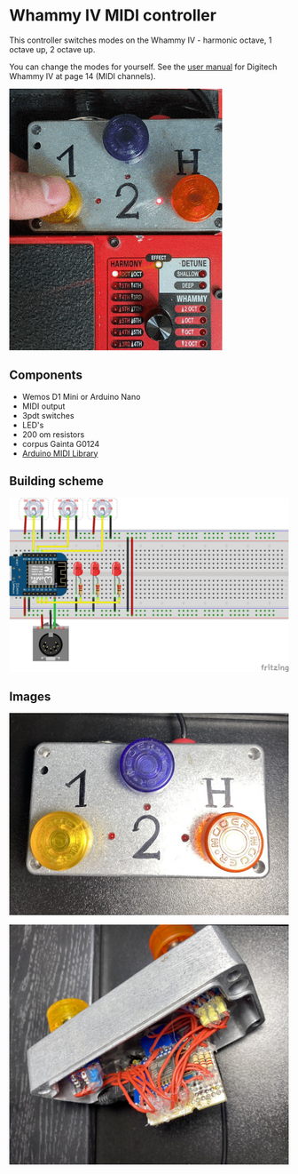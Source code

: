 # Whammy IV MIDI controller

This controller switches modes on the Whammy IV - harmonic octave, 1 octave up, 2 octave up.

You can change the modes for yourself. See the [user manual](https://www.digitech.com/on/demandware.static/-/Sites-masterCatalog_Harman/default/dw18aa3ac1/pdfs/Whammy_OM_EN.pdf#14) for Digitech Whammy IV  at page 14 (MIDI channels). 

![](assets/demo.gif)

## Components
- Wemos D1 Mini or Arduino Nano
- MIDI output
- 3pdt switches
- LED's
- 200 om resistors
- corpus Gainta G0124
- [Arduino MIDI Library](https://github.com/FortySevenEffects/arduino_midi_library)

## Building scheme

![](scheme.jpg)

## Images

![](assets/1.jpg)

![](assets/2.jpg)

